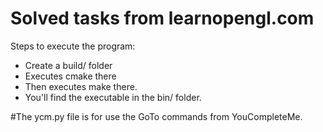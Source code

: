 # Solved tasks from learnopengl.com
<md-divider></md-divider>
Steps to execute the program:
<ul>
  <li>Create a build/ folder</li>
  <li>Executes cmake there</li>
  <li>Then executes make there.</li>
  <li>You'll find the executable in the bin/ folder.</li>
</ul>
#The ycm.py file is for use the GoTo commands from YouCompleteMe.

